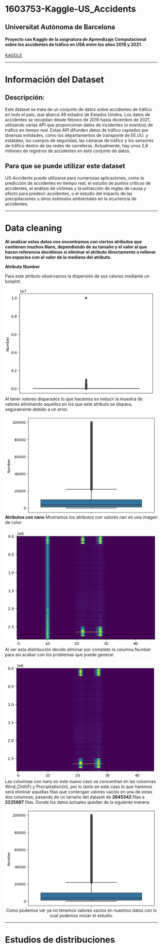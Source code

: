 # 1603753-Kaggle-US_Accidents
## Universitat Autònoma de Barcelona
#### Proyecto cas Kaggle de la asignatura de Aprendizaje Computacional sobre los accidentes de tráfico en USA entre los años 2016 y 2021.  
[KAGGLE](https://www.kaggle.com/datasets/sobhanmoosavi/us-accidents?resource=download)

---

# Información del Dataset
## Descripción:
Este dataset se trata de un conjunto de datos sobre accidentes de tráfico en todo el país, que abarca 49 estados de Estados Unidos. Los datos de accidentes se recopilan desde febrero de 2016 hasta diciembre de 2021, utilizando varias API que proporcionan datos de incidentes (o eventos) de tráfico en tiempo real. Estas API difunden datos de tráfico captados por diversas entidades, como los departamentos de transporte de EE.UU. y estatales, los cuerpos de seguridad, las cámaras de tráfico y los sensores de tráfico dentro de las redes de carreteras. Actualmente, hay unos 2,8 millones de registros de accidentes en este conjunto de datos.

## Para que se puede utilizar este dataset
US-Accidents puede utilizarse para numerosas aplicaciones, como la predicción de accidentes en tiempo real, el estudio de puntos críticos de accidentes, el análisis de víctimas y la extracción de reglas de causa y efecto para predecir accidentes, o el estudio del impacto de las precipitaciones u otros estímulos ambientales en la ocurrencia de accidentes.

---

# Data cleaning
**Al analizar estos datos nos encontramos con ciertos atributos que contienen muchos Nans, dependiendo de su tamaño y el valor al que hacen referencia decidimos si eliminar el atributo directamente o rellenar los espacios con el valor de la mediana del atributo.**

**Atributo Number**

Para este atributo observamos la dispersión de sus valores mediante un boxplot.  
<p align="center">
  <img src="Images/Image1.png" align="left" width="500" alt="Inicial Number Image"/>  
</p>  
  
Al tener valores disparados lo que hacemos es reducir la muestra de valores eliminando aquellos en los que este atributo se dispara, seguramente debido a un error.  
<p align="center">
  <img src="Images/Image2.png" align="left" width="500" alt="Final Number Image"/>  
</p>  
  

**Atributos con nans**
Mostramos los atributos con valores nan en una imágen de color  

<p align="center">
  <img src="Images/Image3.png" align="left" width="500" alt="Inicial Nan Image"/>  
</p>  
  
Al ver esta distribución decido eliminar por completo la columna Number para así acabar con los problemas que puede generar.  
<p align="center">
  <img src="Images/Image4.png" align="left" width="500" alt="Nand no Number Image"/>  
</p> 
  
Las columnas con nans en este nuevo caso se concentran en las columnas Wind_Chill(F) y Precipitation(in), por lo tanto en este caso lo que haremos será eliminar aquellas filas que contengan valores vacíos en una de estas dos columnas, pasando de un tamaño del dataset de **2845342** filas a **2225687** filas. Donde los datos actuales quedan de la siguiente manera:  

<p align="center">
  <img src="Images/Image2.png" align="left" width="500" alt="Final Nans Image"/> 
  Como podemos ver ya no tenemos valores vacíos en nuestros datos con lo cual podemos iniciar el estudio.
</p>  


---

# Estudios de distribuciones

